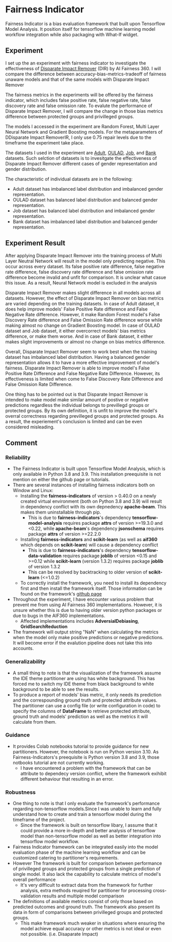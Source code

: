 # Fairness Indicator

Fairness Indicator is a bias evaluation framework that built upon Tensorflow Model Analysis. It position itself for tensorflow machine learning model workflow integration while also packaging with What-If widget.

## Experiment

I set up the an experiment with fairness indicator to investigate the effectiveness of [Disparate Impact Remover](https://doi.org/10.1145/2783258.2783311) (DIR) by AI Fairness 360. I will compare the difference between accuracy-bias-metrics-tradeoff of fairness unaware models and that of the same models with Disparate Impact Remover 

The fairness metrics in the experiments will be offered by the fairness indicator, which includes false positive rate, false negative rate, false discovery rate and false omission rate. To evalute the performance of Disparate Impact Remover, I will compare the change in those bias metrics difference between protected groups and privilleged groups.

The models I accessed in the experiment are Random Forest, Multi Layer Neural Network and Gradient Boosting models. For the metaparameters of DDisparate Impact RemoverIR, I only use 0.75 repair levels due to the timeframe the experiment take place.

The datasets I used in the experiment are [Adult](https://archive.ics.uci.edu/dataset/2/adult), [OULAD](https://analyse.kmi.open.ac.uk/open_dataset), [Job](https://www.kaggle.com/datasets/ayushtankha/70k-job-applicants-data-human-resource), and [Bank](https://www.kaggle.com/datasets/gauravtopre/bank-customer-churn-dataset/data) datasets. Such selction of datasets is to invesitgate the effectiveness of Disparate Impact Remover different cases of gender representation and gender distribution.

The characteristic of individual datasets are in the following: 
- Adult dataset has imbalanced label distribution and imbalanced gender representation. 
- OULAD dataset has balanced label distribution and balanced gender representation. 
- Job dataset has balanced label distribution and imbalanced gender representation.
- Bank dataset has imbalanced label distribution and balanced gender representation. 

## Experiment Result

After applying Disparate Impact Remover into the training process of Multi Layer Neutral Network  will result in the model only predicting negative. This occur across every dataset. Its false positive rate difference, false negative rate difference, false discovery rate difference and false omission rate difference become invalid and unfit for comparison. It is unclear what casue this issue. As a result, Neural Network model is excluded in the analysis 

Disparate Impact Remover makes slight difference in all models across all datasets. However, the effect of Disparate Impact Remover on bias metrics are varied depending on the training datasets. In case of Adult dataset, it does help improve models' False Positive Rate difference and False Negative Rate difference. However, it make Random Forest model's False Discovery Rate difference and False Omission Rate difference worse while making almost no change on Gradient Boosting model. In case of OULAD dataset and Job dataset, it either overcorrect models' bias metrics difference, or make them worse. And in case of Bank dataset, it either makes slight improvements or almost no change on bias metrics difference.

Overall, Disparate Impact Remover seem to work best when the training dataset has imbalanced label distribution. Having a balanced gender representation allows it to have a more effective improvement of model's fairness. Disparate Impact Remover is able to improve model's False Positive Rate Difference and False Negative Rate Difference. However, its effectiveness is limited when come to False Discovery Rate Difference and False Omission Rate Difference.

One thing has to be pointed out is that Disparate Impact Remover is intended to make model make similar amount of postive or negative predictions regardless the individual belongs to previllegd groups or protected groups. By its own definition, it is unfit to improve the model's overral correctness regarding previlleged groups and protected groups. As a result, the experiement's conclusion is limited and can be even considered misleading.

## Comment

### Reliability

- The Fairness Indicator is built upon Tensorflow Model Analysis, which is only available in Python 3.8 and 3.9. This installation preequisite is not mention on either the github page or tutorials.
- There are several instances of installing fairness indicators both on Window and Linux:
    - Installing the **fairness-indicators** of version > 0.40.0 on a newly created virtual environment (both on Python 3.8 and 3.9) will result in dependency conflict with its own depnedency **apache-beam**. This makes them uninstallable through pip.
        - This is due to **fairness-indicators**'s dependency **tensorflow-model-analysis** requires package **attrs** of version >=19.3.0 and <0.22, while **apache-beam**'s dependency **jsonschema** requires package **attrs** of version >=22.2.0
    - Installing **fairness-indicators** and **scikit-learn** (as well as **aif360** which depends on **scikit-learn**) will cause a dependency conflict
        - This is due to **fairness-indicators**'s dependency **tensorflow-data-validation** requires package **joblib** of version <0.15 and >=0.12 while **scikit-learn** (version 1.3.2) requires package **joblib** of version 1.3.2
        - This can be resolved by backtracking to older version of **scikit-learn** (<=1.0.2)
    - To correctly install the framework, you need to install its dependency first and then install the framework itself. Those information can be found on the framework's [github page](https://github.com/tensorflow/fairness-indicators)
- Throughout the experiment, I have encounter various problem that prevent me from using AI Fairness 360 implementations. However, it is unsure whether this is due to having older version python packages or due to bugs in the AIF360 implementations.
    - Affected implementations includes **AdversialDebiasing**, **GridSearchReduction**
- The framework will output string "NaN" when calculating the metrics when the model only make positive predictions or negative predictions. It will become error if the evalution pipeline does not take this into accounts.

### Generalizability

- A small thing to note is that the visualization of the framework assume the IDE theme partitioner are using has white background. This has forced me to switch my IDE theme from black background to white background to be able to see the results.
- To produce a report of models' bias metric, it only needs its prediction and the correspounding ground truth and protected attribute values. The partitioner can use a config file (or write configuration in code) to specify the columns of **DataFrame** to retrieve protected attribute, ground truth and models' prediction as well as the metrics it will calculate from them.


### Guidance

- It provides Colab notebooks tutorial to provide guidance for new partitioners. However, the notebook is run on Python version 3.10. As Fairness-Indicators's preequisite is Python version 3.8 and 3.9, those notbooks tutorial are not currently working.
    - I have encountered a problem with the framework that can be attribute to dependecy version conflict, where the framework exihibit different behaviour that resulting in an error.

### Robustness

- One thing to note is that I only evaluate the framework's performance regarding non-tensorflow models.Since I was unable to learn and fully understand how to create and train a tensorflow model during the timeframe of the project. 
    - Since the framework is built on tensorflow libary, I assume that it could provide a more in-depth and better analysis of tensorflow model than non-tensorflow model as well as better integration into tensorflow model workflow.
- Fairness Indicator framework can be integrated easily into the model evaluation phase of the machine learning workflow and can be customized catering to partitioner's requirements.
- However The framework is built for comparison between performance of privilleged groups and protected groups from a single prediction of single model. It also lack the capability to calculate metrics of model's overall performance
    - It's very difficult to extract data from the framework for further analysis, extra methods reuqired for partitioner for processing cross-validation results and multiple model comparison
- The definitions of available metrics consist of only those based on predicted outcomes and ground truth. The framework also present its data in form of comparisons between privilleged groups and protected groups.
    - This make framework much weaker in situations where ensuring the model achieve equal accuracy or other metrics is not ideal or even not possible. (i.e. Disaparate Impact)